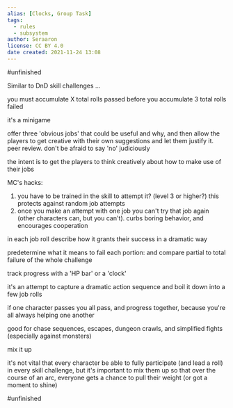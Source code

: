 ```yaml
---
alias: [Clocks, Group Task]
tags:
  - rules
  - subsystem
author: Seraaron
license: CC BY 4.0
date created: 2021-11-24 13:08
---
```


#unfinished 

Similar to DnD skill challenges ...

you must accumulate X total rolls passed before you accumulate 3 total rolls failed

it's a minigame

offer three 'obvious jobs' that could be useful and why, and then allow the players to get creative with their own suggestions and let them justify it. peer review. don't be afraid to say 'no' judiciously

the intent is to get the players to think creatively about how to make use of their jobs

MC's hacks:
1. you have to be trained in the skill to attempt it? (level 3 or higher?) this protects against random job attempts
2. once you make an attempt with one job you can't try that job again (other characters can, but you can't). curbs boring behavior, and encourages cooperation

in each job roll describe how it grants their success in a dramatic way

predetermine what it means to fail each portion: and compare partial to total failure of the whole challenge

track progress with a 'HP bar' or a 'clock' 

it's an attempt to capture a dramatic action sequence and boil it down into a few job rolls

if one character passes you all pass, and progress together, because you're all always helping one another

good for chase sequences, escapes, dungeon crawls, and simplified fights (especially against monsters)

mix it up

it's not vital that every character be able to fully participate (and lead a roll) in every skill challenge, but it's important to mix them up so that over the course of an arc, everyone gets a chance to pull their weight (or got a moment to shine)

#unfinished 